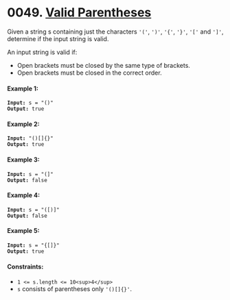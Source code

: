 # 0049. [Valid Parentheses](https://leetcode.com/problems/valid-parentheses/)

Given a string s containing just the characters `'('`, `')'`, `'{'`, `'}'`, `'['` and `']'`, determine if the input string is valid.

An input string is valid if:

- Open brackets must be closed by the same type of brackets.
- Open brackets must be closed in the correct order.

#### Example 1:

<pre><code><strong>Input:</strong> s = "()"
<strong>Output:</strong> true</code></pre>

#### Example 2:

<pre><code><strong>Input:</strong> "()[]{}"
<strong>Output:</strong> true</code></pre>

#### Example 3:

<pre><code><strong>Input:</strong> s = "(]"
<strong>Output:</strong> false</code></pre>

#### Example 4:

<pre><code><strong>Input:</strong> s = "([)]"
<strong>Output:</strong> false</code></pre>

#### Example 5:

<pre><code><strong>Input:</strong> s = "{[]}"
<strong>Output:</strong> true</code></pre>

#### Constraints:

- `1 <= s.length <= 10<sup>4</sup>`
- `s` consists of parentheses only `'()[]{}'`.

